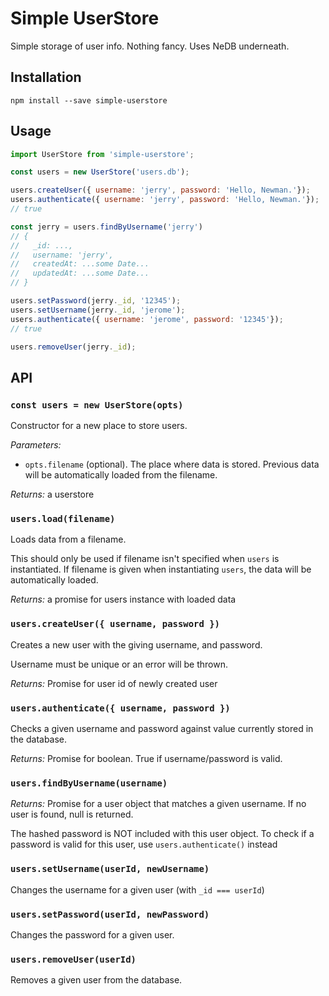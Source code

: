 # Simple UserStore

Simple storage of user info. Nothing fancy. Uses NeDB underneath.

## Installation

```
npm install --save simple-userstore
```

## Usage

```js
import UserStore from 'simple-userstore';

const users = new UserStore('users.db');

users.createUser({ username: 'jerry', password: 'Hello, Newman.'});
users.authenticate({ username: 'jerry', password: 'Hello, Newman.'});
// true

const jerry = users.findByUsername('jerry')
// {
//   _id: ...,
//   username: 'jerry',
//   createdAt: ...some Date...
//   updatedAt: ...some Date...
// }

users.setPassword(jerry._id, '12345');
users.setUsername(jerry._id, 'jerome');
users.authenticate({ username: 'jerome', password: '12345'});
// true

users.removeUser(jerry._id);
```

## API

### `const users = new UserStore(opts)`

Constructor for a new place to store users.

*Parameters:*
  - `opts.filename` (optional). The place where data is stored. Previous data will be automatically loaded from the filename.

*Returns:* a userstore

### `users.load(filename)`

Loads data from a filename.

This should only be used if filename isn't specified when `users` is instantiated. If filename is given when instantiating `users`, the data will be automatically loaded.

*Returns:* a promise for users instance with loaded data

### `users.createUser({ username, password })`

Creates a new user with the giving username, and password.

Username must be unique or an error will be thrown.

*Returns:* Promise for user id of newly created user

### `users.authenticate({ username, password })`

Checks a given username and password against value currently stored in the database.

*Returns:* Promise for boolean. True if username/password is valid.

### `users.findByUsername(username)`

*Returns:* Promise for a user object that matches a given username. If no user is found, null is returned.

The hashed password is NOT included with this user object. To check if a password is valid for this user, use `users.authenticate()` instead

### `users.setUsername(userId, newUsername)`

Changes the username for a given user (with `_id === userId`)

### `users.setPassword(userId, newPassword)`

Changes the password for a given user.

### `users.removeUser(userId)`

Removes a given user from the database.
